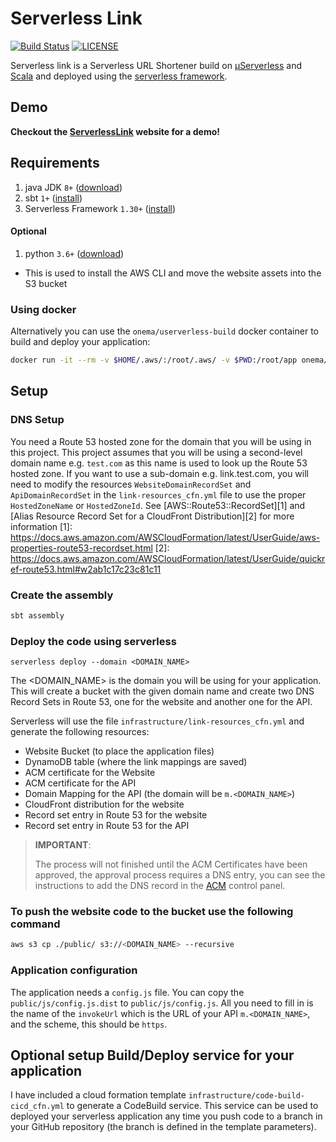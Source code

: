 # Serverless Link
[![Build Status](https://codebuild.us-east-1.amazonaws.com/badges?uuid=eyJlbmNyeXB0ZWREYXRhIjoiSnM1S0JxcmlUSURBSEpXZEMrakdFdDJHT1JMenBBM2M4UDJhTFV4TC93OFZXaDZzSHJUM1ZQS09acUt5RkM2SzYwQkRqWGpoZmtpTjhyV09XSDR5K0RJPSIsIml2UGFyYW1ldGVyU3BlYyI6IkhYR2s5blQyOXQweFlCU0QiLCJtYXRlcmlhbFNldFNlcmlhbCI6MX0%3D&branch=master)](https://console.aws.amazon.com/codebuild/home?region=us-east-1#/projects/ServerlessLink/view)
[![LICENSE](https://img.shields.io/badge/license-Apache--2.0-blue.svg?longCache=true&style=flat-square)](LICENSE)

Serverless link is a Serverless URL Shortener build on [µServerless](https://github.com/onema/uServerless) and [Scala](https://www.scala-lang.org/)
and deployed using the [serverless framework](https://serverless.com).

## Demo
**Checkout the [ServerlessLink](https://serverless.link) website for a demo!**

## Requirements
1. java JDK `8+` ([download](https://www.java.com/en/download/))
1. sbt `1+` ([install](https://www.scala-sbt.org/1.0/docs/Setup.html))
1. Serverless Framework `1.30+` ([install](https://serverless.com/framework/docs/getting-started/))

#### Optional
1. python `3.6+` ([download](https://www.python.org/downloads/))
  * This is used to install the AWS CLI and move the website assets into the S3 bucket

### Using docker
Alternatively you can use the `onema/userverless-build` docker container to build and deploy your application:
```bash
docker run -it --rm -v $HOME/.aws/:/root/.aws/ -v $PWD:/root/app onema/userverless-build bash
```

## Setup
### DNS Setup
You need a Route 53 hosted zone for the domain that you will be using in this project. This project assumes that 
you will be using a second-level domain name e.g. `test.com` as this name is used to look up the Route 53 hosted zone.
If you want to use a sub-domain e.g. link.test.com, you will need to modify the resources `WebsiteDomainRecordSet` and 
 `ApiDomainRecordSet` in the `link-resources_cfn.yml` file to use the proper  `HostedZoneName` or `HostedZoneId`.
 See [AWS::Route53::RecordSet][1] and [Alias Resource Record Set for a CloudFront Distribution][2] for more information
[1]: https://docs.aws.amazon.com/AWSCloudFormation/latest/UserGuide/aws-properties-route53-recordset.html
[2]: https://docs.aws.amazon.com/AWSCloudFormation/latest/UserGuide/quickref-route53.html#w2ab1c17c23c81c11

### Create the assembly

```bash
sbt assembly
```

### Deploy the code using serverless

```
serverless deploy --domain <DOMAIN_NAME>
```
The <DOMAIN_NAME> is the domain you will be using for your application. This will create a bucket with the given domain name
and create two DNS Record Sets in Route 53, one for the website and another one for the API.

Serverless will use the file `infrastructure/link-resources_cfn.yml` and generate the following resources:

* Website Bucket (to place the application files)
* DynamoDB table (where the link mappings are saved)
* ACM certificate for the Website
* ACM certificate for the API 
* Domain Mapping for the API (the domain will be `m.<DOMAIN_NAME>`)
* CloudFront distribution for the website
* Record set entry in Route 53 for the website
* Record set entry in Route 53 for the API

> **IMPORTANT**:
> 
> The process will not finished until the ACM Certificates have been approved, the approval process requires a DNS entry, 
> you can see the instructions to add the DNS record in the [ACM](https://console.aws.amazon.com/acm/home?region=us-east-1#) control panel.  

### To push the website code to the bucket use the following command

```bash
aws s3 cp ./public/ s3://<DOMAIN_NAME> --recursive
```

### Application configuration
The application needs a `config.js` file. You can copy the `public/js/config.js.dist` to `public/js/config.js`. 
All you need to fill in is the name of the `invokeUrl` which is the URL of your API `m.<DOMAIN_NAME>`, and the scheme, this should be `https`.

## Optional setup Build/Deploy service for your application
I have included a cloud formation template `infrastructure/code-build-cicd_cfn.yml` to generate a CodeBuild service. 
This service can be used to deployed your serverless application  any time you push code to a branch in your GitHub repository 
(the branch is defined in the template parameters).
